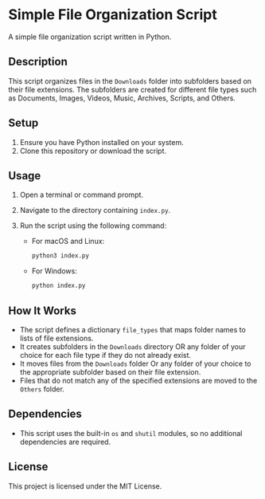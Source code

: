 # Simple File Organization Script

A simple file organization script written in Python.

## Description

This script organizes files in the `Downloads` folder into subfolders based on their file extensions. The subfolders are created for different file types such as Documents, Images, Videos, Music, Archives, Scripts, and Others.

## Setup

1. Ensure you have Python installed on your system.
2. Clone this repository or download the script.

## Usage

1. Open a terminal or command prompt.
2. Navigate to the directory containing `index.py`.
3. Run the script using the following command:

    - For macOS and Linux:
      ```sh
      python3 index.py
      ```
    - For Windows:
      ```sh
      python index.py
      ```

## How It Works

- The script defines a dictionary `file_types` that maps folder names to lists of file extensions.
- It creates subfolders in the `Downloads` directory OR any folder of your choice for each file type if they do not already exist.
- It moves files from the `Downloads` folder Or any folder of your choice to the appropriate subfolder based on their file extension.
- Files that do not match any of the specified extensions are moved to the `Others` folder.

## Dependencies

- This script uses the built-in `os` and `shutil` modules, so no additional dependencies are required.

## License

This project is licensed under the MIT License.
